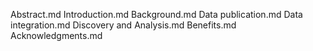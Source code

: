 Abstract.md
Introduction.md
Background.md
Data publication.md
Data integration.md
Discovery and Analysis.md
Benefits.md
Acknowledgments.md
